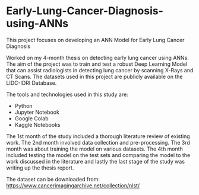 # Early-Lung-Cancer-Diagnosis-using-ANNs
This project focuses on developing an ANN Model for Early Lung Cancer Diagnosis

Worked on my 4-month thesis on detecting early lung cancer using ANNs. The aim of the project was to train and test a robust Deep Learning Model that can assist radiologists in detecting lung cancer by scanning X-Rays and CT Scans. The datasets used in this project are publicly available on the LIDC-IDRI Database.

The tools and technologies used in this study are:
 - Python
 - Jupyter Notebook
 - Google Colab 
 - Kaggle Notebooks

The 1st month of the study included a thorough literature review of existing work. The 2nd month involved data collection and pre-processing. The 3rd month was about training the model on various datasets. The 4th month included testing the model on the test sets and comparing the model to the work discussed in the literature and lastly the last stage of the study was writing up the thesis report.

The dataset can be downloaded from: https://www.cancerimagingarchive.net/collection/nlst/
